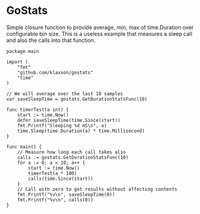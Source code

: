 # GoStats
Simple closure function to provide average, min, max of time.Duration over configurable bin size.
This is a useless example that measures a sleep call and also the calls into that function.

```
package main

import (
	"fmt"
	"github.com/klaxxon/gostats"
	"time"
)

// We will average over the last 10 samples
var saveSleepTime = gostats.GetDurationStatsFunc(10)

func timerTest(a int) {
	start := time.Now()
	defer saveSleepTime(time.Since(start))
	fmt.Printf("Sleeping %d mS\n", a)
	time.Sleep(time.Duration(a) * time.Millisecond)
}

func main() {
	// Measure how long each call takes also
	calls := gostats.GetDurationStatsFunc(10)
	for a := 0; a < 10; a++ {
		start := time.Now()
		timerTest(a * 100)
		calls(time.Since(start))
	}
	// Call with zero to get results without affecting contents
	fmt.Printf("%v\n", saveSleepTime(0))
	fmt.Printf("%v\n", calls(0))
}

```

